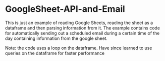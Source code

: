 # GoogleSheet-API-and-Email
This is just an example of reading Google Sheets, reading the sheet as a dataframe and then parsing information from it.  The example
contains code for automatically sending out a scheduled email during a certain time of the day containing information from the google sheet.

Note: the code uses a loop on the dataframe.  Have since learned to use queries on the dataframe for faster performance
